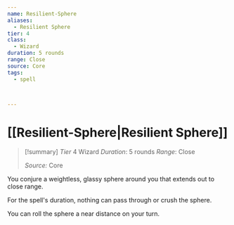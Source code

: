 ```yaml
---
name: Resilient-Sphere
aliases:
  - Resilient Sphere
tier: 4
class:
  - Wizard
duration: 5 rounds
range: Close
source: Core
tags:
  - spell



---
```

# [[Resilient-Sphere|Resilient Sphere]]

>[!summary]
> *Tier* 4
> Wizard
> *Duration*: 5 rounds
> *Range*: Close
> 
> *Source:* Core

You conjure a weightless, glassy sphere around you that extends out to close range. 

For the spell's duration, nothing can pass through or crush the sphere. 

You can roll the sphere a near distance on your turn.



